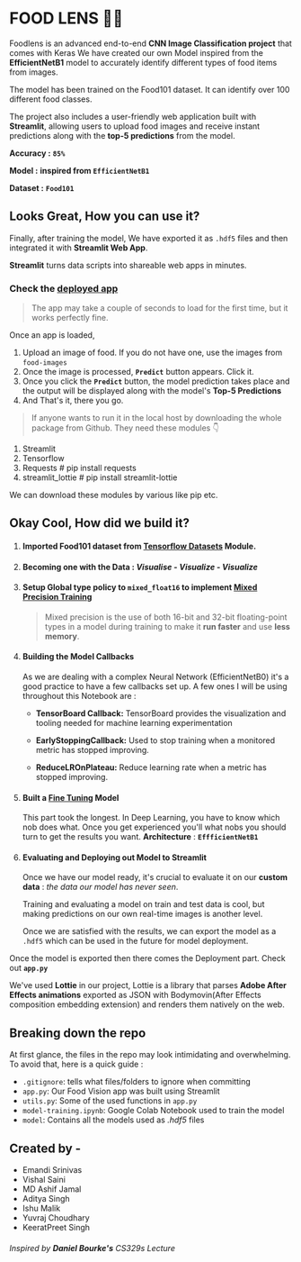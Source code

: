 # FOOD LENS 🌯🎥

Foodlens is an advanced end-to-end **CNN Image Classification project** that comes with Keras We have created our own Model inspired from the **EfficientNetB1** model to accurately identify different types of food items from images.

The model has been trained on the Food101 dataset. It can identify over 100 different food classes.

The project also includes a user-friendly web application built with **Streamlit**, allowing users to upload food images and receive instant predictions along with the **top-5 predictions** from the model.

**Accuracy :** **`85%`**

**Model :** **inspired from `EfficientNetB1`**

**Dataset :** **`Food101`**

## Looks Great, How you can use it?

Finally, after training the model, We have exported it as `.hdf5` files and then integrated it with **Streamlit Web App**. 

**Streamlit** turns data scripts into shareable web apps in minutes. 
<!-- Once I got the App working on my local device I then deployed it using Streamlit’s invite-only **[sharing feature](https://streamlit.io/sharing)** -->

### Check the [deployed app](https://share.streamlit.io/gauravreddy08/food-vision/main/food-vision/app.py)

> The app may take a couple of seconds to load for the first time, but it works perfectly fine.

Once an app is loaded,

1. Upload an image of food. If you do not have one, use the images from `food-images`
2. Once the image is processed, **`Predict`** button appears. Click it.
3. Once you click the **`Predict`** button, the model prediction takes place and the output will be displayed along with the model's **Top-5 Predictions**
4. And That's it, there you go.

> If anyone wants to run it in the local host by downloading the whole package from Github. They need these modules 👇

1. Streamlit
2. Tensorflow
3. Requests            # pip install requests
4. streamlit_lottie    # pip install streamlit-lottie

We can download these modules by various like pip etc.

## Okay Cool, How did we build it?

1. #### Imported Food101 dataset from **[Tensorflow Datasets](https://www.tensorflow.org/datasets)** Module.

2. #### Becoming one with the Data : *Visualise - Visualize - Visualize*

3. #### Setup Global type policy to **`mixed_float16`** to implement [**Mixed Precision Training**](https://www.tensorflow.org/guide/mixed_precision)

   > Mixed precision is the use of both 16-bit and 32-bit floating-point types in a model during training to make it **run faster** and use **less memory**.

4. #### Building the Model Callbacks 

   As we are dealing with a complex Neural Network (EfficientNetB0) it's a good practice to have a few callbacks set up. A few ones I will be using throughout this Notebook are :

   - **TensorBoard Callback:** TensorBoard provides the visualization and tooling needed for machine learning experimentation

   - **EarlyStoppingCallback:** Used to stop training when a monitored metric has stopped improving.

   - **ReduceLROnPlateau:** Reduce learning rate when a metric has stopped improving.


5. #### Built a  [Fine Tuning](https://www.tensorflow.org/tutorials/images/transfer_learning)  Model

   This part took the longest. In Deep Learning, you have to know which nob does what. Once you get experienced you'll what nobs you should turn to get the results you want. 
   **Architecture** : **`EffficientNetB1`**

6. #### Evaluating and Deploying out Model to Streamlit

   Once we have our model ready, it's crucial to evaluate it on our **custom data** : *the data our model has never seen*.

   Training and evaluating a model on train and test data is cool, but making predictions on our own real-time images is another level.

   Once we are satisfied with the results, we can export the model as a `.hdf5`  which can be used in the future for model deployment.

Once the model is exported then there comes the Deployment part. Check out  **`app.py`**

We've used **Lottie** in our project, Lottie is a library that parses **Adobe After Effects animations** exported as JSON with Bodymovin(After Effects composition embedding extension) and renders them natively on the web.

## Breaking down the repo

At first glance, the files in the repo may look intimidating and overwhelming. To avoid that, here is a quick guide :

* `.gitignore`: tells what files/folders to ignore when committing
* `app.py`: Our Food Vision app was built using Streamlit
* `utils.py`: Some of the used functions in  `app.py`
* `model-training.ipynb`: Google Colab Notebook used to train the model
* `model`: Contains all the models used as *.hdf5* files

## Created by - 

*  Emandi Srinivas
*  Vishal Saini
*  MD Ashif Jamal
*  Aditya Singh
*  Ishu Malik
*  Yuvraj Choudhary
*  KeeratPreet Singh


######                                             *Inspired by **Daniel Bourke's** CS329s Lecture*